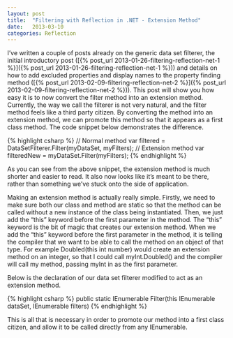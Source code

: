 ```yaml
---
layout: post
title:  "Filtering with Reflection in .NET - Extension Method"
date:   2013-03-10
categories: Reflection
---
```


I’ve written a couple of posts already on the generic data set filterer, the initial introductory post ([{% post_url 2013-01-26-filtering-reflection-net-1 %}]({% post_url 2013-01-26-filtering-reflection-net-1 %})) and details on how to add excluded properties and display names to the property finding method ([{% post_url 2013-02-09-filtering-reflection-net-2 %}]({% post_url 2013-02-09-filtering-reflection-net-2 %})). This post will show you how easy it is to now convert the filter method into an extension method. Currently, the way we call the filterer is not very natural, and the filter method feels like a third party citizen. By converting the method into an extension method, we can promote this method so that it appears as a first class method. The code snippet below demonstrates the difference.

{% highlight csharp %}
// Normal method
var filtered = DataSetFilterer.Filter(myDataSet, myFilters);
// Extension method
var filteredNew = myDataSet.Filter(myFilters);
{% endhighlight %}

As you can see from the above snippet, the extension method is much shorter and easier to read. It also now looks like it’s meant to be there, rather than something we’ve stuck onto the side of application.

Making an extension method is actually really simple. Firstly, we need to make sure both our class and method are static so that the method can be called without a new instance of the class being instantiated. Then, we just add the “this” keyword before the first parameter in the method. The “this” keyword is the bit of magic that creates our extension method. When we add the “this” keyword before the first parameter in the method, it is telling the compiler that we want to be able to call the method on an object of that type. For example  Doubled(this int number)  would create an extension method on an integer, so that I could call  myInt.Doubled()  and the compiler will call my method, passing  myInt  in as the first parameter.

Below is the declaration of our data set filterer modified to act as an extension method.
	
{% highlight csharp %}
public static IEnumerable<T> Filter<T>(this IEnumerable<T> dataSet, IEnumerable<FilterValue> filters)
{% endhighlight %}
 
This is all that is necessary in order to promote our method into a first class citizen, and allow it to be called directly from any IEnumerable<T>.
